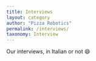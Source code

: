 ```yaml
---
title: Interviews
layout: category
author: "Pizza Robotics"
permalink: /interviews/
taxonomy: Interview
---
```


Our interviews, in Italian or not :smile:
